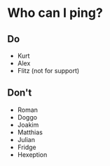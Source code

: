 Who can I ping?
===
## Do
 - Kurt
 - Alex
 - Flitz (not for support)
## Don't
 - Roman
 - Doggo
 - Joakim
 - Matthias
 - Julian
 - Fridge
 - Hexeption
